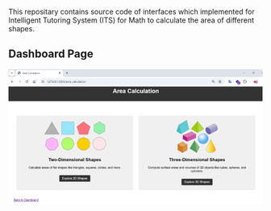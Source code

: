 This repositary contains source code of interfaces which implemented for Intelligent Tutoring System (ITS) for Math to calculate the area of different shapes.

## Dashboard Page
![Example Image](static/AreaCalculationInterface.png "This is an example image")
